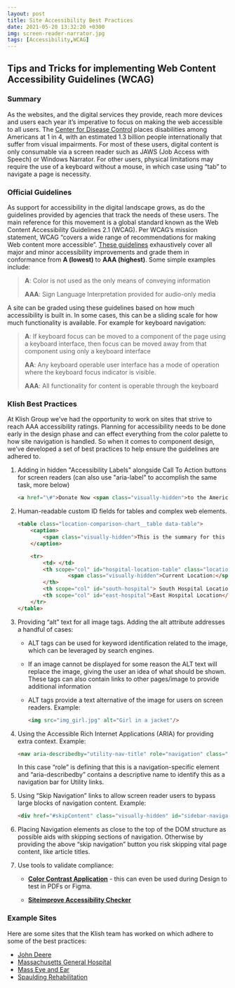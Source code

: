 ```yaml
---
layout: post
title: Site Accessibility Best Practices
date: 2021-05-20 13:32:20 +0300
img: screen-reader-narrator.jpg
tags: [Accessibility,WCAG]
---
```


## Tips and Tricks for implementing Web Content Accessibility Guidelines (WCAG)

### Summary

As the websites, and the digital services they provide, reach more
devices and users each year it’s imperative to focus on making the web
accessible to all users. The [Center for Disease
Control](https://www.cdc.gov/media/releases/2018/p0816-disability.html)
places disabilities among Americans at 1 in 4, with an estimated 1.3
billion people internationally that suffer from visual impairments. For
most of these users, digital content is only consumable via a screen
reader such as JAWS (Job Access with Speech) or Windows Narrator. For
other users, physical limitations may require the use of a keyboard
without a mouse, in which case using “tab” to navigate a page is
necessity.

### Official Guidelines

As support for accessibility in the digital landscape grows, as do the
guidelines provided by agencies that track the needs of these users. The
main reference for this movement is a global standard known as the Web
Content Accessibility Guidelines 2.1 (WCAG). Per WCAG’s mission
statement, WCAG “covers a wide range of recommendations for making Web
content more accessible”. [These
guidelines](https://www.w3.org/TR/WCAG21/) exhaustively cover all major
and minor accessibility improvements and grade them in conformance from
**A (lowest)** to **AAA (highest)**. Some simple examples include:

> **A**: Color is not used as the only means of conveying information
>
> **AAA**: Sign Language Interpretation provided for audio-only media

A site can be graded using these guidelines based on how much
accessibility is built in. In some cases, this can be a sliding scale
for how much functionality is available. For example for keyboard
navigation:

> **A**: If keyboard focus can be moved to a component of the page using a
> keyboard interface, then focus can be moved away from that component
> using only a keyboard interface
>
> **AA**: Any keyboard operable user interface has a mode of operation where
> the keyboard focus indicator is visible.
>
> **AAA**: All functionality for content is operable through the keyboard

### Klish Best Practices 

At Klish Group we’ve had the opportunity to work on sites that strive to
reach AAA accessibility ratings. Planning for accessibility needs to be
done early in the design phase and can effect everything from the color
palette to how site navigation is handled. So when it comes to component
design, we’ve developed a set of best practices to help ensure the
guidelines are adhered to.

1. Adding in hidden "Accessibility Labels" alongside Call To Action buttons for screen readers (can also use "aria-label" to accomplish the same task, more below)

    ```html
    <a href="\#">Donate Now <span class="visually-hidden">to the American Red Cross Relief Fund.</span></a>
    ```

1. Human-readable custom ID fields for tables and complex web elements.

    ```html
    <table class="location-comparison-chart__table data-table">
        <caption>
            <span class="visually-hidden">This is the summary for this data table! This is typically visually hidden.</span>
        </caption>

        <tr>
            <td> </td>
            <th scope="col" id="hospital-location-table" class="locations-table">
                    <span class="visually-hidden">Current Location:</span> North Hospital Location
            </th>
            <th scope="col" id="south-hospital"> South Hospital Location</th>
            <th scope="col" id="east-hospital">East Hospital Location</th>
        </tr>
    </table>
    ```

1. Providing “alt” text for all image tags. Adding the alt attribute addresses a handful of cases:

	*  ALT tags can be used for keyword identification related to the
		image, which can be leveraged by search engines.

	*  If an image cannot be displayed for some reason the ALT text will
		replace the image, giving the user an idea of what should be
		shown. These tags can also contain links to other pages/image to
		provide additional information

	*  ALT tags provide a text alternative of the image for users on screen
		readers.  Example:

		```html
        <img src="img_girl.jpg" alt="Girl in a jacket"/>
        ```

1. Using the Accessible Rich Internet Applications (ARIA) for providing extra context.  Example:

    ```html
    <nav aria-describedby="utility-nav-title" role="navigation" class="utility-nav">
    ```

    In this case “role” is defining that this is a navigation-specific element and “aria-describedby” contains a descriptive name to identify this as a navigation bar for Utility links.

1. Using “Skip Navigation” links to allow screen reader users to bypass large blocks of navigation content.  Example:

    ```html
    <div href="#skipContent" class="visually-hidden" id="sidebar-navigation-title">Skip navigation</div>
    ```

1. Placing Navigation elements as close to the top of the DOM structure as possible aids with skipping sections of navigation. Otherwise by providing the above “skip navigation” button you risk skipping  vital page content, like article titles.

1. Use tools to validate compliance:

	* **[Color Contrast Application](https://www.tpgi.com/color-contrast-checker/)** - this can even be used during Design to test in PDFs or Figma.

	* **[Siteimprove Accessibility Checker](https://chrome.google.com/webstore/detail/siteimprove-accessibility/djcglbmbegflehmbfleechkjhmedcopn?hl=en)**

### Example Sites

Here are some sites that the Klish team has worked on which adhere to some of the best practices:

-  [John Deere](https://www.deere.com/en/)
-  [Massachusetts General Hospital](https://www.massgeneral.org/)
-  [Mass Eye and Ear](https://masseyeandear.org/)
-  [Spaulding Rehabilitation](https://spauldingrehab.org/)